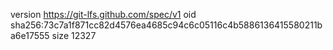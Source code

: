 version https://git-lfs.github.com/spec/v1
oid sha256:73c7a1f871cc82d4576ea4685c94c6c05116c4b5886136415580211ba6e17555
size 12327
